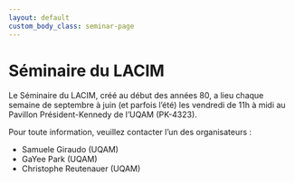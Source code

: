 ```yaml
---
layout: default
custom_body_class: seminar-page
---
```


# Séminaire du LACIM

Le Séminaire du LACIM, créé au début des années 80, a lieu chaque semaine de septembre à juin (et parfois l’été) les vendredi de 11h à midi au Pavillon Président-Kennedy de l’UQAM (PK-4323).

Pour toute information, veuillez contacter l’un des organisateurs :
- Samuele Giraudo (UQAM)
- GaYee Park (UQAM)
- Christophe Reutenauer (UQAM)

